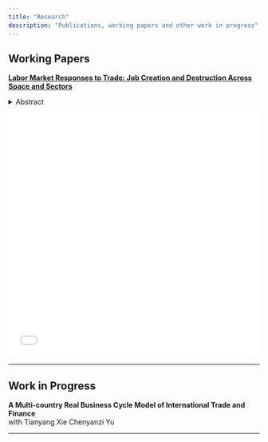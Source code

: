 ```yaml
---
title: "Research"
description: "Publications, working papers and other work in progress"
---
```

## Working Papers

[**Labor Market Responses to Trade: Job Creation and Destruction Across Space and Sectors**](jmp.pdf) <br>

  <details>
    <summary> Abstract </summary>
    In an era dominated by globalization and international trade, the impact of trade shocks on employment has become a pressing concern for policymakers and the public. This paper examines the impact of the China trade shock on U.S. local labor markets, focusing on unemployment and its key drivers: job finding and job separation rates. Using a shift-share design, I find that regions exposed to the shock experience significant and persistent unemployment increases due to lower job finding and higher job separation rates. To explain these results, I develop a dynamic multi-sector, multi-region labor matching model with endogenous job creation and destruction. The calibrated model confirms that trade shocks raise unemployment, decrease employment, and increase welfare inequality across most U.S. states. The China trade shock raises the U.S. unemployment rate by 0.18% and accounts for 87% of the decline in the manufacturing employment share of working-age population from 2000 to 2007, while boosting overall productivity by 0.16% and improving welfare by 0.04%. The model shows that the Hosios condition alone cannot achieve constrained efficiency due to migration frictions and nontradable goods. A redistributive corporate tax policy subsidizing manufacturing could improve welfare, reduce unemployment, and restore pre-shock manufacturing employment levels.
    <!-- Insert the figure here using the <img> tag -->
    <img src="GIS_ur.png" alt="Figure: Trade Impact on Unemployment"> 
  </details>
  <iframe src="interactive_map.html" style="border:none;" width="100%" height="500px"></iframe>

---

## Work in Progress

**A Multi-country Real Business Cycle Model of International Trade and Finance** <br>
with Tianyang Xie Chenyanzi Yu

---
